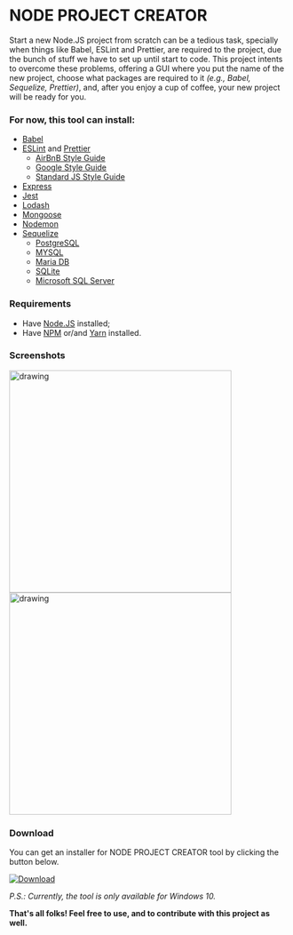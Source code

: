 # NODE PROJECT CREATOR
Start a new Node.JS project from scratch can be a tedious task, 
specially when things like Babel, ESLint and Prettier, 
are required to the project, 
due the bunch of stuff we have to set up until start to code. 
This project intents to overcome these problems, 
offering a GUI where you put the name of the new project, 
choose what packages are required to it _(e.g., Babel, Sequelize, Prettier)_, 
and, after you enjoy a cup of coffee, your new project will be ready for you.

### For now, this tool can install:
- [Babel](https://babeljs.io/)
- [ESLint](https://eslint.org/) and [Prettier](https://prettier.io/)
    - [AirBnB Style Guide](https://github.com/airbnb/javascript)
    - [Google Style Guide](https://google.github.io/styleguide/jsguide.html)
    - [Standard JS Style Guide](https://standardjs.com/rules-en.html)
- [Express](https://expressjs.com/)
- [Jest](https://jestjs.io/)
- [Lodash](https://lodash.com/)
- [Mongoose](https://mongoosejs.com/)
- [Nodemon](https://nodemon.io/)
- [Sequelize](https://sequelize.org/v5/)
    - [PostgreSQL](https://www.postgresql.org/)
    - [MYSQL](https://www.mysql.com/)
    - [Maria DB](https://mariadb.org/)
    - [SQLite](https://www.sqlite.org/index.html)
    - [Microsoft SQL Server](https://www.microsoft.com/en-us/sql-server/sql-server-2019)

### Requirements
- Have [Node.JS](https://nodejs.org/) installed;
- Have [NPM](https://www.npmjs.com/) or/and [Yarn](https://yarnpkg.com/) installed.

### Screenshots

<img src="https://user-images.githubusercontent.com/36672867/71840798-c799d380-309c-11ea-953d-7fc3f96a4c07.png" alt="drawing" width="400"/>
<br>
<img src="https://user-images.githubusercontent.com/36672867/71840800-c799d380-309c-11ea-9895-fa6c513fbeb2.png" alt="drawing" width="400"/>

### Download
You can get an installer for NODE PROJECT CREATOR tool by clicking the button below.

[![Download](https://user-images.githubusercontent.com/36672867/71843358-77be0b00-30a2-11ea-8b93-42938c95c3b1.png)](https://mega.nz/#!LLIzwCCR!yJIGHxScKGi-TPusJhBxKmq3KowdydvMilqOfoSw3G0)

*P.S.: Currently, the tool is only available for Windows 10.*

**That's all folks! Feel free to use, and to contribute with this project as well.**
